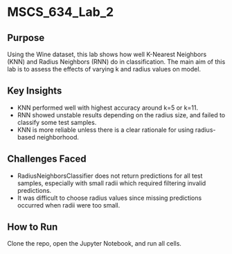 # MSCS_634_Lab_2

## Purpose
Using the Wine dataset, this lab shows how well K-Nearest Neighbors (KNN) and Radius Neighbors (RNN) do in classification. The main aim of this lab is to assess the effects of varying k and radius values on model.

## Key Insights
- KNN performed well with highest accuracy around k=5 or k=11.
- RNN showed unstable results depending on the radius size, and failed to classify some test samples.
- KNN is more reliable unless there is a clear rationale for using radius-based neighborhood.

## Challenges Faced
- RadiusNeighborsClassifier does not return predictions for all test samples, especially with small radii which required filtering invalid predictions.
- It was difficult to choose radius values since missing predictions occurred when radii were too small.

## How to Run
Clone the repo, open the Jupyter Notebook, and run all cells.
